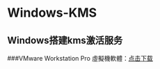 # Windows-KMS
## Windows搭建kms激活服务  
###VMware Workstation Pro 虛擬機軟體：[点击下载](https://www.vmware.com/products/workstation-pro/workstation-pro-evaluation.html)
